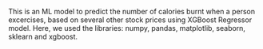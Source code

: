 This is an ML model to predict the number of calories burnt when a person excercises, based on several other stock prices using XGBoost Regressor
model.
Here, we used the libraries: numpy, pandas, matplotlib, seaborn, sklearn and xgboost.
